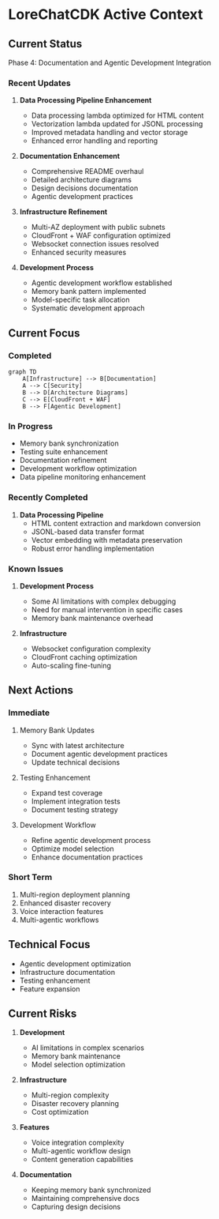 # LoreChatCDK Active Context

## Current Status
Phase 4: Documentation and Agentic Development Integration

### Recent Updates
1. **Data Processing Pipeline Enhancement**
   - Data processing lambda optimized for HTML content
   - Vectorization lambda updated for JSONL processing
   - Improved metadata handling and vector storage
   - Enhanced error handling and reporting

2. **Documentation Enhancement**
   - Comprehensive README overhaul
   - Detailed architecture diagrams
   - Design decisions documentation
   - Agentic development practices

3. **Infrastructure Refinement**
   - Multi-AZ deployment with public subnets
   - CloudFront + WAF configuration optimized
   - Websocket connection issues resolved
   - Enhanced security measures

4. **Development Process**
   - Agentic development workflow established
   - Memory bank pattern implemented
   - Model-specific task allocation
   - Systematic development approach

## Current Focus

### Completed
```mermaid
graph TD
    A[Infrastructure] --> B[Documentation]
    A --> C[Security]
    B --> D[Architecture Diagrams]
    C --> E[CloudFront + WAF]
    B --> F[Agentic Development]
```

### In Progress
- Memory bank synchronization
- Testing suite enhancement
- Documentation refinement
- Development workflow optimization
- Data pipeline monitoring enhancement

### Recently Completed
1. **Data Processing Pipeline**
   - HTML content extraction and markdown conversion
   - JSONL-based data transfer format
   - Vector embedding with metadata preservation
   - Robust error handling implementation

### Known Issues
1. **Development Process**
   - Some AI limitations with complex debugging
   - Need for manual intervention in specific cases
   - Memory bank maintenance overhead

2. **Infrastructure**
   - Websocket configuration complexity
   - CloudFront caching optimization
   - Auto-scaling fine-tuning

## Next Actions

### Immediate
1. Memory Bank Updates
   - Sync with latest architecture
   - Document agentic development practices
   - Update technical decisions

2. Testing Enhancement
   - Expand test coverage
   - Implement integration tests
   - Document testing strategy

3. Development Workflow
   - Refine agentic development process
   - Optimize model selection
   - Enhance documentation practices

### Short Term
1. Multi-region deployment planning
2. Enhanced disaster recovery
3. Voice interaction features
4. Multi-agentic workflows

## Technical Focus
- Agentic development optimization
- Infrastructure documentation
- Testing enhancement
- Feature expansion

## Current Risks
1. **Development**
   - AI limitations in complex scenarios
   - Memory bank maintenance
   - Model selection optimization

2. **Infrastructure**
   - Multi-region complexity
   - Disaster recovery planning
   - Cost optimization

3. **Features**
   - Voice integration complexity
   - Multi-agentic workflow design
   - Content generation capabilities

4. **Documentation**
   - Keeping memory bank synchronized
   - Maintaining comprehensive docs
   - Capturing design decisions
